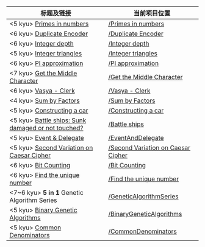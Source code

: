|标题及链接|当前项目位置|
|---|---|
|<5 kyu> [Primes in numbers]|[/Primes in numbers]|
|<6 kyu> [Duplicate Encoder]|[/Duplicate Encoder]|
|<6 kyu> [Integer depth]|[/Integer depth]|
|<5 kyu> [Integer triangles]|[/Integer triangles]|
|<6 kyu> [PI approximation]|[/PI approximation]|
|<7 kyu> [Get the Middle Character]|[/Get the Middle Character]|
|<6 kyu> [Vasya - Clerk]|[/Vasya - Clerk]|
|<4 kyu> [Sum by Factors]|[/Sum by Factors]|
|<5 kyu> [Constructing a car]|[/Constructing a car]|
|<5 kyu> [Battle ships: Sunk damaged or not touched?]|[/Battle ships]|
|<5 kyu> [Event & Delegate]|[/EventAndDelegate]|
|<5 kyu> [Second Variation on Caesar Cipher]|[/Second Variation on Caesar Cipher]|
|<6 kyu> [Bit Counting]|[/Bit Counting]|
|<6 kyu> [Find the unique number]|[/Find the unique number]|
|<7~6 kyu> **5 in 1** Genetic Algorithm Series|[/GeneticAlgorithmSeries]|
|<5 kyu> [Binary Genetic Algorithms]|[/BinaryGeneticAlgorithms]|
|<5 kyu> [Common Denominators]|[/CommonDenominators]|


[Primes in numbers]: https://www.codewars.com/kata/54d512e62a5e54c96200019e
[/Primes in numbers]: Primes%20in%20numbers
[Duplicate Encoder]: https://www.codewars.com/kata/54b42f9314d9229fd6000d9c
[/Duplicate Encoder]: Duplicate%20Encoder
[Integer depth]: https://www.codewars.com/kata/59b401e24f98a813f9000026
[/Integer depth]: Integer%20depth
[Integer triangles]: https://www.codewars.com/kata/integer-triangles
[/Integer triangles]: Integer%20triangles
[PI approximation]: https://www.codewars.com/kata/pi-approximation
[/PI approximation]: pi%20approximation
[Get the Middle Character]: https://www.codewars.com/kata/56747fd5cb988479af000028
[/Get the Middle Character]: Get%20the%20Middle%20Character
[Vasya - Clerk]: https://www.codewars.com/kata/555615a77ebc7c2c8a0000b8
[/Vasya - Clerk]: Vasya%20-%20Clerk
[Sum by Factors]: https://www.codewars.com/kata/sum-by-factors
[/Sum by Factors]: Sum%20by%20Factors
[Constructing a car]: https://www.codewars.com/kata/578b4f9b7c77f535fc00002f
[/Constructing a car]: Constructing%20a%20car
[Battle ships: Sunk damaged or not touched?]: https://www.codewars.com/kata/578b4f9b7c77f535fc00002f
[/Battle ships]: Battle%20ships
[Event & Delegate]: https://www.codewars.com/kata/5790bd38671cb57f7900012f
[/EventAndDelegate]: EventAndDelegate
[Second Variation on Caesar Cipher]: https://www.codewars.com/kata/second-variation-on-caesar-cipher
[/Second Variation on Caesar Cipher]: Caesar%20Cipher
[Bit Counting]: https://www.codewars.com/kata/bit-counting
[/Bit Counting]: Bit%20Counting
[Find the unique number]: https://www.codewars.com/kata/585d7d5adb20cf33cb000235
[/Find the unique number]: Find%20the%20unique%20number
[/GeneticAlgorithmSeries]: GeneticAlgorithmSeries
[Binary Genetic Algorithms]: https://www.codewars.com/kata/binary-genetic-algorithms
[/BinaryGeneticAlgorithms]: BinaryGeneticAlgorithms
[Common Denominators]: https://www.codewars.com/kata/54d7660d2daf68c619000d95
[/CommonDenominators]: CommonDenominators
